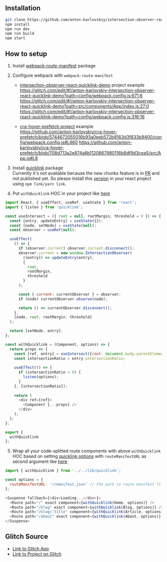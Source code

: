 
## Installation

```sh
git clone https://github.com/anton-karlovskiy/intersection-observer-react-quicklink-demo.git
npm install
npm run dev
npm run build
npm start
```

## How to setup

1. Install [webpack-route-manifest](https://github.com/lukeed/webpack-route-manifest) package

2. Configure webpack with `webpack-route-manifest`  

    * [intersection-observer-react-quicklink-demo](https://glitch.com/~anton-karlovskiy-intersection-observer-react-quicklink-demo) project example  
    https://glitch.com/edit/#!/anton-karlovskiy-intersection-observer-react-quicklink-demo?path=config/webpack.config.js:671:6
    https://glitch.com/edit/#!/anton-karlovskiy-intersection-observer-react-quicklink-demo?path=src/components/App/index.js:27:0
    https://glitch.com/edit/#!/anton-karlovskiy-intersection-observer-react-quicklink-demo?path=config/webpack.config.js:316:16

    * [cra-hover-prefetch project](https://github.com/anton-karlovskiy/cra-hover-prefetch) example  
    https://github.com/anton-karlovskiy/cra-hover-prefetch/blob/5744672055016b93a0eeb572b8163d3f833b9400/config/webpack.config.js#L660
    https://github.com/anton-karlovskiy/cra-hover-prefetch/blob/708d713a2e874a8b1120867980116b8df9d3cea5/src/App.js#L8

3. Install [quicklink](https://github.com/GoogleChromeLabs/quicklink) package  
Currently it's not available because the new chunks feature is in [PR](https://github.com/GoogleChromeLabs/quicklink/pull/156) and not published yet. So please install this [version](https://github.com/anton-karlovskiy/quicklink/tree/feature/with-react) in your react project using `npm link/yarn link`.

4. Put `withQuicklink` HOC in your project like [here](https://glitch.com/edit/#!/anton-karlovskiy-intersection-observer-react-quicklink-demo?path=src/lib/quicklink.js:57:2)  

  ```js
  import React, { useEffect, useRef, useState } from 'react';
  import { listen } from 'quicklink';

  const useIntersect = ({ root = null, rootMargin, threshold = 0 }) => {
    const [entry, updateEntry] = useState({});
    const [node, setNode] = useState(null);
    const observer = useRef(null);

    useEffect(
      () => {
        if (observer.current) observer.current.disconnect();
        observer.current = new window.IntersectionObserver(
          ([entry]) => updateEntry(entry),
          {
            root,
            rootMargin,
            threshold
          }
        );

        const { current: currentObserver } = observer;
        if (node) currentObserver.observe(node);

        return () => currentObserver.disconnect();
      },
      [node, root, rootMargin, threshold]
    );

    return [setNode, entry];
  };

  const withQuicklink = (Component, options) => {
    return props => {
      const [ref, entry] = useIntersect({root: document.body.parentElement});
      const intersectionRatio = entry.intersectionRatio;
      
      useEffect(() => {
        if (intersectionRatio > 0) {
          listen(options);
        }
      }, [intersectionRatio]);
      
      return (
        <div ref={ref}>
          <Component {...props} />
        </div>
      );
    };
  };

  export {
    withQuicklink
  };
  ```

5. Wrap all your code-splitted route components with above `withQuicklink` HOC based on setting [quicklink options](https://github.com/GoogleChromeLabs/quicklink#quicklinklistenoptions) with `routeManifestURL` as second argument like [here](https://glitch.com/edit/#!/anton-karlovskiy-intersection-observer-react-quicklink-demo?path=src/components/App/index.js:24:52).

  ```js
  import { withQuicklink } from '../../lib/quicklink';

  const options = {
    routeManifestURL: '/rmanifest.json' // the path to route manifest file by webpack-route-manifest
  };

  <Suspense fallback={<div>Loading...</div>}>
    <Route path="/" exact component={withQuicklink(Home, options)} />
    <Route path="/blog" exact component={withQuicklink(Blog, options)} />
    <Route path="/blog/:title" component={withQuicklink(Article, options)} />
    <Route path="/about" exact component={withQuicklink(About, options)} />
  </Suspense>
  ```

## Glitch Source

* [Link to Glitch App](https://anton-karlovskiy-intersection-observer-react-quicklink-demo.glitch.me/)
* [Link to Project on Glitch](https://glitch.com/~anton-karlovskiy-intersection-observer-react-quicklink-demo)
